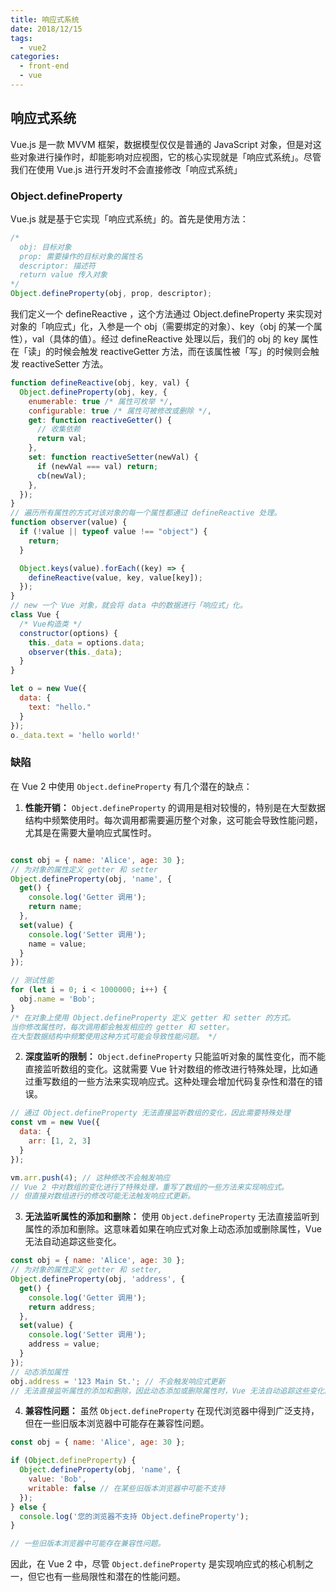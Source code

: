 ```yaml
---
title: 响应式系统
date: 2018/12/15
tags:
  - vue2
categories:
  - front-end
  - vue
---
```


## 响应式系统

Vue.js 是一款 MVVM 框架，数据模型仅仅是普通的 JavaScript 对象，但是对这些对象进行操作时，却能影响对应视图，它的核心实现就是「响应式系统」。尽管我们在使用 Vue.js 进行开发时不会直接修改「响应式系统」

### Object.defineProperty

Vue.js 就是基于它实现「响应式系统」的。首先是使用方法：

```javascript
/*
  obj: 目标对象
  prop: 需要操作的目标对象的属性名
  descriptor: 描述符
  return value 传入对象
*/
Object.defineProperty(obj, prop, descriptor);
```

我们定义一个 defineReactive ，这个方法通过 Object.defineProperty 来实现对对象的「响应式」化，入参是一个 obj（需要绑定的对象）、key（obj 的某一个属性），val（具体的值）。经过 defineReactive 处理以后，我们的 obj 的 key 属性在「读」的时候会触发 reactiveGetter 方法，而在该属性被「写」的时候则会触发 reactiveSetter 方法。

```javascript
function defineReactive(obj, key, val) {
  Object.defineProperty(obj, key, {
    enumerable: true /* 属性可枚举 */,
    configurable: true /* 属性可被修改或删除 */,
    get: function reactiveGetter() {
      // 收集依赖
      return val;
    },
    set: function reactiveSetter(newVal) {
      if (newVal === val) return;
      cb(newVal);
    },
  });
}
// 遍历所有属性的方式对该对象的每一个属性都通过 defineReactive 处理。
function observer(value) {
  if (!value || typeof value !== "object") {
    return;
  }

  Object.keys(value).forEach((key) => {
    defineReactive(value, key, value[key]);
  });
}
// new 一个 Vue 对象，就会将 data 中的数据进行「响应式」化。
class Vue {
  /* Vue构造类 */
  constructor(options) {
    this._data = options.data;
    observer(this._data);
  }
}

let o = new Vue({
  data: {
    text: "hello."
  }
});
o._data.text = 'hello world!'
```

### 缺陷
在 Vue 2 中使用 `Object.defineProperty` 有几个潜在的缺点：


1. **性能开销：** `Object.defineProperty` 的调用是相对较慢的，特别是在大型数据结构中频繁使用时。每次调用都需要遍历整个对象，这可能会导致性能问题，尤其是在需要大量响应式属性时。
```javascript

const obj = { name: 'Alice', age: 30 };
// 为对象的属性定义 getter 和 setter
Object.defineProperty(obj, 'name', {
  get() {
    console.log('Getter 调用');
    return name;
  },
  set(value) {
    console.log('Setter 调用');
    name = value;
  }
});

// 测试性能
for (let i = 0; i < 1000000; i++) {
  obj.name = 'Bob';
}
/* 在对象上使用 Object.defineProperty 定义 getter 和 setter 的方式。
当你修改属性时，每次调用都会触发相应的 getter 和 setter。
在大型数据结构中频繁使用这种方式可能会导致性能问题。 */
```


2. **深度监听的限制：** `Object.defineProperty` 只能监听对象的属性变化，而不能直接监听数组的变化。这就需要 Vue 针对数组的修改进行特殊处理，比如通过重写数组的一些方法来实现响应式。这种处理会增加代码复杂性和潜在的错误。
```javascript
// 通过 Object.defineProperty 无法直接监听数组的变化，因此需要特殊处理
const vm = new Vue({
  data: {
    arr: [1, 2, 3]
  }
});

vm.arr.push(4); // 这种修改不会触发响应
// Vue 2 中对数组的变化进行了特殊处理，重写了数组的一些方法来实现响应式。
// 但直接对数组进行的修改可能无法触发响应式更新。
```

3. **无法监听属性的添加和删除：** 使用 `Object.defineProperty` 无法直接监听到属性的添加和删除。这意味着如果在响应式对象上动态添加或删除属性，Vue 无法自动追踪这些变化。
```javascript
const obj = { name: 'Alice', age: 30 };
// 为对象的属性定义 getter 和 setter,
Object.defineProperty(obj, 'address', {
  get() {
    console.log('Getter 调用');
    return address;
  },
  set(value) {
    console.log('Setter 调用');
    address = value;
  }
});
// 动态添加属性
obj.address = '123 Main St.'; // 不会触发响应式更新
// 无法直接监听属性的添加和删除，因此动态添加或删除属性时，Vue 无法自动追踪这些变化。
```
4. **兼容性问题：** 虽然 `Object.defineProperty` 在现代浏览器中得到广泛支持，但在一些旧版本浏览器中可能存在兼容性问题。
```javascript
const obj = { name: 'Alice', age: 30 };

if (Object.defineProperty) {
  Object.defineProperty(obj, 'name', {
    value: 'Bob',
    writable: false // 在某些旧版本浏览器中可能不支持
  });
} else {
  console.log('您的浏览器不支持 Object.defineProperty');
}

// 一些旧版本浏览器中可能存在兼容性问题。
```
因此，在 Vue 2 中，尽管 `Object.defineProperty` 是实现响应式的核心机制之一，但它也有一些局限性和潜在的性能问题。
